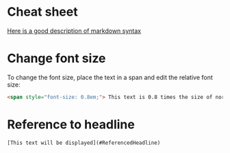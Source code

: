 # Cheat sheet
[Here is a good description of markdown syntax](https://daringfireball.net/projects/markdown/syntax#p) 

# Change font size

To change the font size, place the text in a span and edit the relative font size:

```html
<span style="font-size: 0.8em;"> This text is 0.8 times the size of normal text </span>
```

# Reference to headline

```
[This text will be displayed](#ReferencedHeadline) 
```
